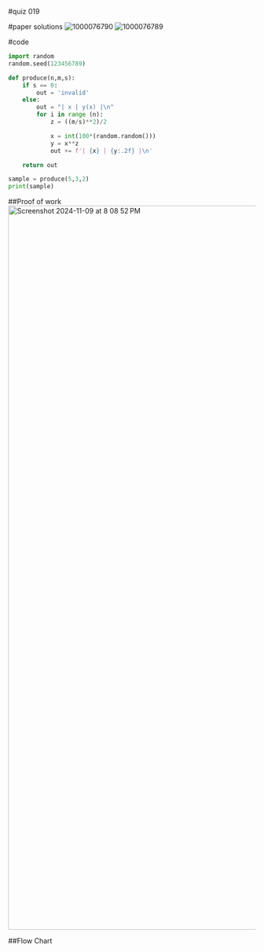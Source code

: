 #quiz 019


#paper solutions
![1000076790](https://github.com/user-attachments/assets/9e7960af-234d-40d3-b38d-f4ba0e52105b)
![1000076789](https://github.com/user-attachments/assets/2f84f7d2-54da-422b-aafb-564878d508bc)


#code
```.py
import random
random.seed(123456789)

def produce(n,m,s):
    if s == 0:
        out = 'invalid'
    else:
        out = "| x | y(x) |\n"
        for i in range (n):
            z = ((m/s)**2)/2

            x = int(100*(random.random()))
            y = x**z
            out += f'| {x} | {y:.2f} |\n'

    return out

sample = produce(5,3,2)
print(sample)
```

##Proof of work
<img width="1470" alt="Screenshot 2024-11-09 at 8 08 52 PM" src="https://github.com/user-attachments/assets/6f5fa78c-f67f-4de6-bc69-66327bf0412a">

##Flow Chart
